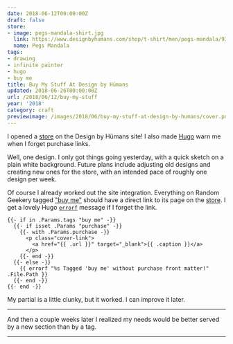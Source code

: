```yaml
---
date: 2018-06-12T00:00:00Z
draft: false
store:
- image: pegs-mandala-shirt.jpg
  link: https://www.designbyhumans.com/shop/t-shirt/men/pegs-mandala/933514/
  name: Pegs Mandala
tags:
- drawing
- infinite painter
- hugo
- buy me
title: Buy My Stuff At Design by Hümans
updated: 2018-06-26T00:00:00Z
url: /2018/06/12/buy-my-stuff
year: '2018'
category: craft
previewimage: /images/2018/06/buy-my-stuff-at-design-by-humans/cover.png
---
```



I opened a [store][] on the Design by Hümans site! I also made [Hugo][] warn me when I forget purchase links.

[store]: https://www.designbyhumans.com/shop/randomgeek/
[Hugo]: /tags/hugo
<!-- TEASER_END -->

Well, one design. I only got things going yesterday, with a quick sketch on a plain white background. Future
plans include adjusting old designs and creating new ones for the store, with an intended pace of roughly one
design per week.

Of course I already worked out the site integration. Everything on Random Geekery tagged ["buy me"][] should
have a direct link to its page on the [store][]. I get a lovely Hugo [`errorf`][] message if I forget the link.

    {{- if in .Params.tags "buy me" -}}
      {{- if isset .Params "purchase" -}}
        {{- with .Params.purchase -}}
          <p class="cover-link">
            <a href="{{ .url }}" target="_blank">{{ .caption }}</a>
          </p>
        {{- end -}}
      {{- else -}}
        {{ errorf "%s Tagged 'buy me' without purchase front matter!" .File.Path }}
      {{- end -}}
    {{- end -}}

My partial is a little clunky, but it worked. I can improve it later.

****

And then a couple weeks later I realized my needs would be better served by a new section than by a tag.

****

["buy me"]: /tags/buy-me
[`errorf`]: http://gohugo.io/functions/errorf/

